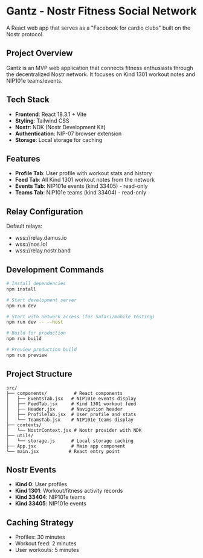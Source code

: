 # Gantz - Nostr Fitness Social Network

A React web app that serves as a "Facebook for cardio clubs" built on the Nostr protocol.

## Project Overview

Gantz is an MVP web application that connects fitness enthusiasts through the decentralized Nostr network. It focuses on Kind 1301 workout notes and NIP101e teams/events.

## Tech Stack

- **Frontend**: React 18.3.1 + Vite
- **Styling**: Tailwind CSS
- **Nostr**: NDK (Nostr Development Kit)
- **Authentication**: NIP-07 browser extension
- **Storage**: Local storage for caching

## Features

- **Profile Tab**: User profile with workout stats and history
- **Feed Tab**: All Kind 1301 workout notes from the network
- **Events Tab**: NIP101e events (kind 33405) - read-only
- **Teams Tab**: NIP101e teams (kind 33404) - read-only

## Relay Configuration

Default relays:
- wss://relay.damus.io
- wss://nos.lol
- wss://relay.nostr.band

## Development Commands

```bash
# Install dependencies
npm install

# Start development server
npm run dev

# Start with network access (for Safari/mobile testing)
npm run dev -- --host

# Build for production
npm run build

# Preview production build
npm run preview
```

## Project Structure

```
src/
├── components/          # React components
│   ├── EventsTab.jsx   # NIP101e events display
│   ├── FeedTab.jsx     # Kind 1301 workout feed
│   ├── Header.jsx      # Navigation header
│   ├── ProfileTab.jsx  # User profile and stats
│   └── TeamsTab.jsx    # NIP101e teams display
├── contexts/
│   └── NostrContext.jsx # Nostr provider with NDK
├── utils/
│   └── storage.js      # Local storage caching
├── App.jsx             # Main app component
└── main.jsx           # React entry point
```

## Nostr Events

- **Kind 0**: User profiles
- **Kind 1301**: Workout/fitness activity records
- **Kind 33404**: NIP101e teams
- **Kind 33405**: NIP101e events

## Caching Strategy

- Profiles: 30 minutes
- Workout feed: 2 minutes  
- User workouts: 5 minutes